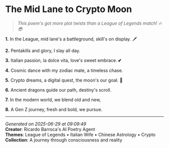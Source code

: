 # The Mid Lane to Crypto Moon

> *This poem's got more plot twists than a League of Legends match! 🔥😎*

**1.** In the League, mid lane's a battleground, skill's on display. 🗡️


**2.** Pentakills and glory, I slay all day.


**3.** Italian passion, la dolce vita, love's sweet embrace. 💕


**4.** Cosmic dance with my zodiac mate, a timeless chase.


**5.** Crypto dreams, a digital quest, the moon's our goal. 🌙


**6.** Ancient dragons guide our path, destiny's scroll.


**7.** In the modern world, we blend old and new,


**8.** A Gen Z journey, fresh and bold, we pursue.



---

*Generated on 2025-06-29 at 09:09:49*  
**Creator**: Ricardo Barroca's AI Poetry Agent  
**Themes**: League of Legends • Italian Wife • Chinese Astrology • Crypto  
**Collection**: A journey through consciousness and reality